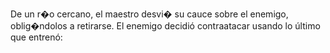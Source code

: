 De un r�o cercano, el maestro desvi� su cauce sobre el enemigo, oblig�ndolos a retirarse.
El enemigo decidió contraatacar usando lo último que entrenó:

